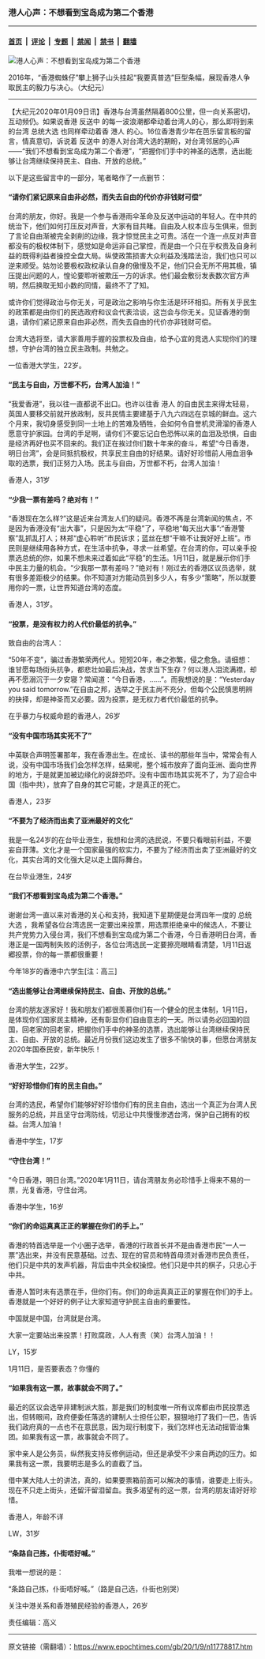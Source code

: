 ### 港人心声：不想看到宝岛成为第二个香港

---

#### [首页](../../../..?n11778817) &nbsp;|&nbsp; [评论](../../../../../epoch-comment?n11778817) &nbsp;|&nbsp; [专题](../../../../../epoch-special?n11778817) &nbsp;|&nbsp; [禁闻](../../../../../epoch-news?n11778817) &nbsp;|&nbsp; [禁书](../../../../../books?n11778817) &nbsp;|&nbsp; [翻墙](https://github.com/gfw-breaker/nogfw/blob/master/README.md?n11778817)


<div><img alt="港人心声：不想看到宝岛成为第二个香港" class="attachment-djy_600_400 size-djy_600_400 wp-post-image" src="https://i.epochtimes.com/assets/uploads/2020/01/1410232252212606.jpg"/>
<div class="caption">
 <p>
  2016年，“香港蜘蛛仔”攀上狮子山头挂起“我要真普选”巨型条幅，展现香港人争取民主的毅力与决心。（大纪元）
 </p>
</div></div><hr/><div class="post_content" id="artbody" itemprop="articleBody">
 <!-- article content begin -->
 <p>
  【大纪元2020年01月09日讯】香港与台湾虽然隔着800公里，但一向关系密切，互动频仍。如果说香港
  <ok href="https://www.epochtimes.com/gb/tag/%E5%8F%8D%E9%80%81%E4%B8%AD.html">
   反送中
  </ok>
  的每一波浪潮都牵动着台湾人的心，那么即将到来的台湾
  <ok href="https://www.epochtimes.com/gb/tag/%E6%80%BB%E7%BB%9F%E5%A4%A7%E9%80%89.html">
   总统大选
  </ok>
  也同样牵动着香
  <ok href="https://www.epochtimes.com/gb/tag/%E6%B8%AF%E4%BA%BA.html">
   港人
  </ok>
  的心。16位香港青少年在芭乐留言板的留言，情真意切，诉说着
  <ok href="https://www.epochtimes.com/gb/tag/%E5%8F%8D%E9%80%81%E4%B8%AD.html">
   反送中
  </ok>
  的港人对台湾大选的期盼，对台湾邻居的心声——“我们不想看到宝岛成为第二个香港”，“把握你们手中的神圣的选票，选出能够让台湾继续保持民主、自由、开放的总统。”
 </p>
 <p>
  以下是这些留言中的一部分，笔者略作了一点删节：
 </p>
 <h4>
  “请你们紧记原来自由非必然，而失去自由的代价亦非钱财可偿”
 </h4>
 <p>
  台湾的朋友，你好。我是一个参与香港雨伞革命及反送中运动的年轻人。在中共的统治下，他们如何打压反对声音，大家有目共睹。自由及人权本应与生俱来，但到了言论自由渐被完全剥削的边缘，我才惊觉民主之可贵。活在一个连一点反对声音都没有的极权体制下，感觉如是命运非自己掌控，而是由一个只在乎权贵及自身利益的既得利益者操控全盘大局。纵使政策损害大众利益及浅踏法治，我们也只可以逆来顺受。姑勿论要极权政权承认自身的傲慢及不足，他们只会无所不用其极，镇压提出问题的人，惶论要聆听被欺压一方的诉求。他们最会敷衍发表数次官方声明，然后换取无知小数的同情，最终不了了知。
 </p>
 <p>
  或许你们觉得政治与你无关，可是政治之影响与你生活是环环相扣。所有关乎民生的政策都是由你们的民选政府和议会代表洽谈，这岂会与你无关。见证香港的倒退，请你们紧记原来自由非必然，而失去自由的代价亦非钱财可偿。
 </p>
 <p>
  台湾大选将至，请大家善用手握的投票权及自由，给予心宜的竞选人实现你们的理想，守护台湾的独立民主政制。共勉之。
 </p>
 <p>
  一位香港大学生，22岁。
 </p>
 <h4>
  “民主与自由，万世都不朽，台湾人加油！”
 </h4>
 <p>
  “我爱香港”，我以往一直都说不出口。也许以往香
  <ok href="https://www.epochtimes.com/gb/tag/%E6%B8%AF%E4%BA%BA.html">
   港人
  </ok>
  的自由民主来得太轻易，英国人要移交前就开放政制，反共民情主要建基于八九六四远在京城的鲜血。这六个月来，我切身感受到同一土地上的苦难及牺牲，会如何令自誉机灵滑溜的香港人愿意守护家园。台湾的手足啊，请你们不要忘记白色恐怖以来的血泪及恐惧，自由是经济再好也买不回来的。我们正在挨过你们数十年来的奋斗，希望“今日香港，明日台湾”，会是同抵抗极权，共享民主自由的好结果。请好好珍惜前人用血泪争取的选票，我们正努力入场。民主与自由，万世都不朽，台湾人加油！
 </p>
 <p>
  香港人，31岁
 </p>
 <h4>
  “少我一票有差吗？绝对有！”
 </h4>
 <p>
  “香港现在怎么样?”这是近来台湾友人们的疑问。香港不再是台湾新闻的焦点，不是因为香港没有“出大事”，只是因为太“平稳”了，平稳地“每天出大事”:“香港警察”乱抓乱打人；林郑“虚心聆听”市民诉求；蓝丝在想“干嘛不让我好好上班”。市民则是继续用各种方式，在生活中抗争，寻求一丝希望。在台湾的你，可以亲手投票选总统的你，如果不想未来过着如此“平稳”的生活。1月11日，就是展示你们手中民主力量的机会。“少我那一票有差吗？”绝对有！刚过去的香港区议员选举，就有很多差距极少的结果。你不知道对方能动员到多少人，有多少“策略”，所以就要用你的一票，让世界知道台湾的态度。
 </p>
 <p>
  香港人，31岁。
 </p>
 <h4>
  “投票，是没有权力的人代价最低的抗争。”
 </h4>
 <p>
  致自由的台湾人：
 </p>
 <p>
  “50年不变”，骗过香港繁荣两代人。短短20年，奉之弥繁，侵之愈急。请细想：谁甘愿每场街头抗争，都悲壮如最后决战，苦求当下生存？何以港人泪流满襟，却再不愿溺沉于一夕安寝？常闻道：“今日香港，……”。而我想说的是：“Yesterday you said tomorrow.”在自由之邦，选举之于民主尚不充分，但每个公民慎思明辨的抉择，却是神圣而又必要。因为投票，是无权力者代价最低的抗争。
 </p>
 <p>
  在乎暴力与权威命题的香港人，26岁
 </p>
 <h4>
  “没有中国市场其实死不了”
 </h4>
 <p>
  中英联合声明签署那年，我在香港出生。在成长、读书的那些年当中，常常会有人说，没有中国市场我们会怎样怎样，结果呢，整个城市放弃了面向亚洲、面向世界的地方，于是就更加被边缘化的说辞恐吓。没有中国市场其实死不了，为了迎合中国（指中共），放弃了自身的其它可能，才是真正的死亡。
 </p>
 <p>
  香港人，23岁
 </p>
 <h4>
  “不要为了经济而出卖了亚洲最好的文化”
 </h4>
 <p>
  我是一名24岁的在台毕业港生，我想和台湾的选民说，不要只看眼前利益，不要妄自菲薄。文化才是一个国家最强的软实力，不要为了经济而出卖了亚洲最好的文化，其实台湾的文化强大足以走上国际舞台。
 </p>
 <p>
  在台毕业港生，24岁
 </p>
 <h4>
  “我们不想看到宝岛成为第二个香港。”
 </h4>
 <p>
  谢谢台湾一直以来对香港的关心和支持，我知道下星期便是台湾四年一度的
  <ok href="https://www.epochtimes.com/gb/tag/%E6%80%BB%E7%BB%9F%E5%A4%A7%E9%80%89.html">
   总统大选
  </ok>
  ，我希望各位台湾选民一定要出来投票，用选票拒绝亲中的候选人，不要让共产党势力入侵台湾，我们不想看到宝岛成为第二个香港，今日香港明日台湾，香港正是一国两制失败的活例子，各位台湾选民一定要擦亮眼睛看清楚，1月11日返郷投票，你的每一票都很重要！
 </p>
 <p>
  今年18岁的香港中六学生[注：高三]
 </p>
 <h4>
  “选出能够让台湾继续保持民主、自由、开放的总统。”
 </h4>
 <p>
  台湾的朋友逐家好！我和朋友们都很羡慕你们有一个健全的民主体制，1月11日，是体现你们国家民主精神，还有彰显你们自由意志的一天。所以请务必回国的回国，回老家的回老家，把握你们手中的神圣的选票，选出能够让台湾继续保持民主、自由、开放的总统。最近月份我们这边发生了很多不愉快的事，但愿台湾朋友2020年国泰民安，新年快乐！
 </p>
 <p>
  香港大学生，22岁。
 </p>
 <h4>
  “好好珍惜你们有的民主自由。”
 </h4>
 <p>
  台湾的选民，希望你们能够好好珍惜你们有的民主自由，选出一个真正为台湾人民服务的总统，并且坚守台湾防线，切忌让中共慢慢渗透台湾，保护自己拥有的权益。台湾人加油！
 </p>
 <p>
  香港中学生，17岁
 </p>
 <h4>
  “守住台湾！”
 </h4>
 <p>
  “今日香港，明日台湾。”2020年1月11日，请台湾朋友务必珍惜手上得来不易的一票，光复香港，守住台湾。
 </p>
 <p>
  香港中学生，16岁
 </p>
 <h4>
  “你们的命运真真正正的掌握在你们的手上。”
 </h4>
 <p>
  香港的特首选举是一个小圈子选举，香港的行政首长并不是由香港市民“一人一票”选出来，并没有民意基础。过去、现在的官员和特首毋须对香港市民负责任，他们只是中共的发声机器，背后由中共全权操控。他们只是中共的棋子，只忠心于中共。
 </p>
 <p>
  香港人暂时未有选票在手，但你们有。你们的命运真真正正的掌握在你们的手上。香港就是一个好好的例子让大家知道守护民主自由的重要性。
 </p>
 <p>
  中国就是中国，台湾就是台湾。
 </p>
 <p>
  大家一定要站出来投票！打败腐政，人人有责（笑）台湾人加油！！
 </p>
 <p>
  LY，15岁
 </p>
 <p>
  1月11日，是否要表态？你懂的
 </p>
 <h4>
  “如果我有这一票，故事就会不同了。”
 </h4>
 <p>
  最近的区议会选举非建制派大胜，那是我们的制度唯一所有议席都由巿民投票选出，但转眼间，政府便委任落选的建制人士担任公职，狠狠地打了我们一巴，告诉我们政府真的一点也不在意民意，因为现行制度下，我们怎样也无法动摇管治集团。如果我有这一票，故事就会不同了。
 </p>
 <p>
  家中亲人是公务员，纵然我支持反修例运动，但还是承受不少来自两边的压力。如果我有这一票，我要明志是多么的直截了当。
 </p>
 <p>
  借中某大陆人士的讲法，真的，如果要票箱前面可以解决的事情，谁要走上街头。现在不只走上街头，还留汗留泪留血。我多渴望有的这一票，台湾的朋友请好好珍惜。
 </p>
 <p>
  香港人，年龄不详
 </p>
 <p>
  LW，31岁
 </p>
 <h4>
  “条路自己拣，仆街唔好喊。”
 </h4>
 <p>
  我唯一想说的是：
 </p>
 <p>
  “条路自己拣，仆街唔好喊。”（路是自己选，仆街也别哭）
 </p>
 <p>
  关注中港关系和香港殖民经验的香港人，26岁
 </p>
 <p>
  责任编辑：高义
 </p>
 <!-- article content end -->
 <div id="below_article_ad">
 </div>
</div>


---

原文链接（需翻墙）：https://www.epochtimes.com/gb/20/1/9/n11778817.htm